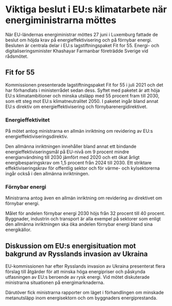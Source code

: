 # Viktiga beslut i EU:s klimatarbete när energiministrarna möttes

När EU-ländernas energiministrar möttes 27 juni i Luxemburg fattade de beslut om höjda krav på energieffektivisering och på förnybar energi. Besluten är centrala delar i EU:s lagstiftningspaket Fit for 55. Energi- och digitaliseringsminister Khashayar Farmanbar företrädde Sverige vid rådsmötet.

## Fit for 55

Kommissionen presenterade lagstiftningspaket Fit for 55 i juli 2021 och det har förhandlats i ministerrådet sedan dess. Syftet med paketet är att höja EU:s klimatambitioner och minska utsläpp med 55 procent fram till 2030, som ett steg mot EU:s klimatneutralitet 2050. I paketet ingår bland annat EU:s direktiv om energieffektivisering och förnybarenergidirektivet.

### Energieffektivitet

På mötet antog ministrarna en allmän inriktning om revidering av EU:s energieffektiviseringsdirektiv.

Den allmänna inriktningen innehåller bland annat ett bindande energieffektiviseringsmål på EU-nivå om 9 procent mindre energianvändning till 2030 jämfört med 2020 och ett ökat årligt energibesparingskrav om 1,5 procent från 2024 till 2030. Ett striktare effektiviseringskrav för offentlig sektor och för värme- och kylsektorerna ingår också i den allmänna inriktningen.

### Förnybar energi

Ministrarna antog även en allmän inriktning om revidering av direktivet om förnybar energi.

Målet för andelen förnybar energi 2030 höjs från 32 procent till 40 procent. Byggnader, industrin och transport är alla exempel på sektorer som enligt den allmänna inriktningen ska öka andelen förnybar energi bland sina energikällor.

## Diskussion om EU:s energisituation mot bakgrund av Rysslands invasion av Ukraina

EU-kommissionen har efter Rysslands invasion av Ukraina presenterat flera förslag till åtgärder för att minska höga energipriser och påskynda utfasningen av EU:s beroende av rysk energi. Vid mötet diskuterade ministrarna situationen på energimarknaderna.

Därutöver fick ministrarna rapporter om läget i förhandlingen om minskade metanutsläpp inom energisektorn och om byggnaders energiprestanda.
